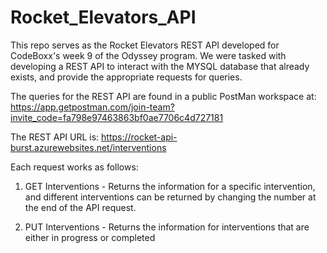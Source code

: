 # Rocket_Elevators_API

This repo serves as the Rocket Elevators REST API developed for CodeBoxx's week 9 of the Odyssey program. We were tasked with developing a REST API to interact with the MYSQL database that already exists, and provide the appropriate requests for queries.

The queries for the REST API are found in a public PostMan workspace at: https://app.getpostman.com/join-team?invite_code=fa798e97463863bf0ae7706c4d727181

The REST API URL is: https://rocket-api-burst.azurewebsites.net/interventions


Each request works as follows:

1. GET Interventions - Returns the information for a specific intervention, and different interventions can be returned by changing the number at the end of the API request.

2. PUT Interventions - Returns the information for interventions that are either in progress or completed

